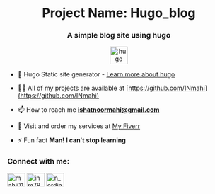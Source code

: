 <h1 align="center">Project Name: Hugo_blog</h1>
<h3 align="center">A simple blog site using hugo</h3>
<p align="center"> <a href="https://gohugo.io/" target="_blank" rel="noreferrer"> <img src="https://api.iconify.design/logos-hugo.svg" alt="hugo" width="40" height="40"/> </a> </p>

- 🔭 Hugo Static site generator - [Learn more about hugo](https://gohugo.io/)

- 👨‍💻 All of my projects are available at [https://github.com/INmahi](https://github.com/INmahi)

- 📫 How to reach me **ishatnoormahi@gmail.com**

- 📄 Visit and order my services at [My Fiverr](https://www.fiverr.com/mahi_webdev?up_rollout=true)

- ⚡ Fun fact **Man! I can't stop learning**

<h3 align="left">Connect with me:</h3>
<p align="left">
<a href="https://linkedin.com/in/mahi01" target="blank"><img align="center" src="https://raw.githubusercontent.com/rahuldkjain/github-profile-readme-generator/master/src/images/icons/Social/linked-in-alt.svg" alt="mahi01" height="30" width="40" /></a>
<a href="https://fb.com/inm787" target="blank"><img align="center" src="https://raw.githubusercontent.com/rahuldkjain/github-profile-readme-generator/master/src/images/icons/Social/facebook.svg" alt="inm787" height="30" width="40" /></a>
<a href="https://instagram.com/n_ordinary__kid___" target="blank"><img align="center" src="https://raw.githubusercontent.com/rahuldkjain/github-profile-readme-generator/master/src/images/icons/Social/instagram.svg" alt="n_ordinary__kid___" height="30" width="40" /></a>
</p>

